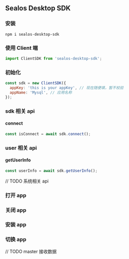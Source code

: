 ## Sealos Desktop SDK

### 安装
```shell
npm i sealos-desktop-sdk
```

### 使用 Client 端
```javascript
import ClientSDK from 'sealos-desktop-sdk';
```

### 初始化

```javascript
const sdk = new ClientSDK({
  appKey: 'this is your appKey', // 现在随便填，暂不校验
  appName: 'Mysql', // 应用名称
});
```

### sdk 相关 api
####  connect
```javascript
const isConnect = await sdk.connect();
```

### user 相关 api
#### getUserInfo
```javascript
const userInfo = await sdk.getUserInfo();
```


// TODO 系统相关 api
### 打开 app

### 关闭 app

### 安装 app

### 切换 app


// TODO
master 接收数据